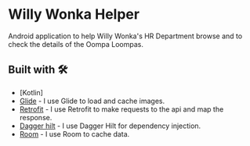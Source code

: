# Willy Wonka Helper

Android application to help Willy Wonka's HR Department browse and to check the details of the Oompa Loompas.

## Built with 🛠️

* [Kotlin] 
* [Glide](https://bumptech.github.io/glide/) - I use Glide to load and cache images.
* [Retrofit](https://square.github.io/retrofit/) - I use Retrofit to make requests to the api and map the response.
* [Dagger hilt](https://dagger.dev/hilt/application) - I use Dagger Hilt for dependency injection.
* [Room](https://developer.android.com/training/data-storage/room) - I use Room to cache data.
